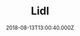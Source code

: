 ---
date: 2018-08-13T13:00:40.000Z
title: Lidl
latitude: 46.64743334828403
longitude: -0.21695259553197724
category: checkin
---